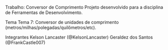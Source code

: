 Trabalho: Conversor de Comprimento
Projeto desenvolvido para a disciplina de Ferramentas de Desenvolvimento.

Tema
Tema 7: Conversor de unidades de comprimento (metros/milhas/polegadas/quilômetros/etc).

Integrantes
Kelson Lancaster (@KelsonLancaster)
Geraldez dos Santos (@FrankCastle007)

